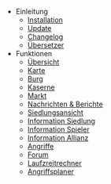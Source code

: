 - Einleitung
	- [Installation](/docs/installation)
	- [Update](/docs/update)
	- [Changelog](/docs/changelog)
	- [Übersetzer](/docs/translators)
- Funktionen
	- [Übersicht](/docs/overviewvillages)
	- [Karte](/docs/map)
	- [Burg](/docs/main)
	- [Kaserne](/docs/barracks)
	- [Markt](/docs/market)
	- [Nachrichten & Berichte](/docs/messages)
	- [Siedlungsansicht](/docs/overview)
	- [Information Siedlung](/docs/infovillage)
	- [Information Spieler](/docs/infoplayer)
	- [Information Allianz](/docs/infoally)
	- [Angriffe](/docs/attacks)
	- [Forum](/docs/forum)
	- [Laufzreitrechner](/docs/runtimecalculator)
	- [Angriffsplaner](/docs/attackplaner)
